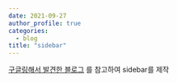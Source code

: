 ```yaml
---
date: 2021-09-27
author_profile: true
categories:
  - blog
title: "sidebar"
---
```

[구글링해서 발견한 블로그](https://ansohxxn.github.io/blog/category/#-%EA%B5%AC%EC%A1%B0) 를 참고하여 sidebar를 제작

